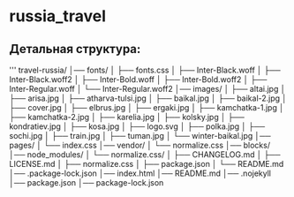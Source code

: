 # russia_travel
## Детальная структура:
'''
travel-russia/
│── fonts/
│   ├── fonts.css
│   ├── Inter-Black.woff
│   ├── Inter-Black.woff2
│   ├── Inter-Bold.woff
│   ├── Inter-Bold.woff2
│   ├── Inter-Regular.woff
│   └── Inter-Regular.woff2
│── images/
│   ├── altai.jpg
│   ├── arisa.jpg
│   ├── atharva-tulsi.jpg
│   ├── baikal.jpg
│   ├── baikal-2.jpg
│   ├── cover.jpg
│   ├── elbrus.jpg
│   ├── ergaki.jpg
│   ├── kamchatka-1.jpg
│   ├── kamchatka-2.jpg
│   ├── karelia.jpg
│   ├── kolsky.jpg
│   ├── kondratiev.jpg
│   ├── kosa.jpg
│   ├── logo.svg
│   ├── polka.jpg
│   ├── sochi.jpg
│   ├── train.jpg
│   ├── tuman.jpg
│   └── winter-baikal.jpg
│── pages/
│   └── index.css
│── vendor/
│   └── normalize.css
│── blocks/
│── node_modules/
│   └── normalize.css/
│       ├── CHANGELOG.md
│       ├── LICENSE.md
│       ├── normalize.css
│       ├── package.json
│       └── README.md
│── .package-lock.json
│── index.html
│── README.md
│── .nojekyll
│── package.json
│── package-lock.json
